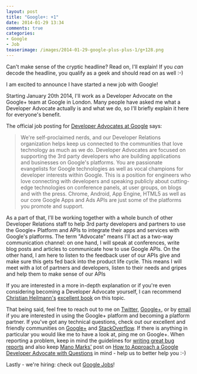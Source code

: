 ```yaml
---
layout: post
title: "Google+: +1"
date: 2014-01-29 13:34
comments: true
categories: 
- Google
- Job
teaserimage: /images/2014-01-29-google-plus-plus-1/g+128.png
---
```


Can't make sense of the cryptic headline? Read on, I'll explain! If you *can* decode the headline, you qualify as a geek and should read on as well :-)

<!-- more -->

I am excited to announce I have started a new job with Google!

Starting January 20th 2014, I'll work as a Developer Advocate on the Google+ team at Google in London. Many people have asked me what a Developer Advocate actually is and what we do, so I'll briefly explain it here for everyone's benefit. 

The official job posting for [Developer Advocates at Google](https://www.google.com/about/jobs/search/#!t=jo&jid=729001&) says:

> We're self-proclaimed nerds, and our Developer Relations organization helps keep us connected to the communities that love technology as much as we do. Developer Advocates are focused on supporting the 3rd party developers who are building applications and businesses on Google's platforms. You are passionate evangelists for Google technologies as well as vocal champions for developer interests within Google. This is a position for engineers who love connecting with developers and speaking publicly about cutting-edge technologies on conference panels, at user groups, on blogs and with the press. Chrome, Android, App Engine, HTML5 as well as our core Google Apps and Ads APIs are just some of the platforms you promote and support.

As a part of that, I'll be working together with a whole bunch of other Developer Relations staff to help 3rd party developers and partners to use the Google+ Platform and APIs to integrate their apps and services with Google's platforms. The term "Advocate" means I'll act as a two-way communication channel: on one hand, I will speak at conferences, write blog posts and articles to communicate how to use Google APIs. On the other hand, I am here to listen to the feedback user of our APIs give and make sure this gets fed back into the product life cycle. This means I will meet with a lot of partners and developers, listen to their needs and gripes and help them to make sense of our APIs

If you are interested in a more in-depth explanation or if you're even considering becoming a Developer Advocate yourself, I can recommend [Christian Heilmann's](http://christianheilmann.com/) [excellent book](http://bit.ly/1iLdFX3) on this topic.

That being said, feel free to reach out to me on [Twitter](https://twitter.com/peterfriese), [Google+](https://plus.google.com/+PeterFriese/), or by [email](mailto:peterfriese@google.com) if you are interested in using the Google+ platform and becoming a platform partner. If you've got any technical questions, check out our excellent and friendly communities on [Google+](https://plus.google.com/communities/113527920160449995981) and [StackOverflow](http://stackoverflow.com/tags/google-plus). If there is anything in particular you would like me to have a look at, ping me on Google+. When reporting a problem, keep in mind the guidelines for [writing great bug reports](http://www.chiark.greenend.org.uk/~sgtatham/bugs.html) and also keep [Mano Marks'](https://plus.google.com/+ManoMarks/) post on [How to Approach a Google Developer Advocate with Questions](https://plus.sandbox.google.com/u/1/+ManoMarks/posts/fnhGau9BpPW) in mind - help us to better help you :-)

Lastly - we're hiring: check out [Google Jobs](https://www.google.com/about/jobs/search/)!